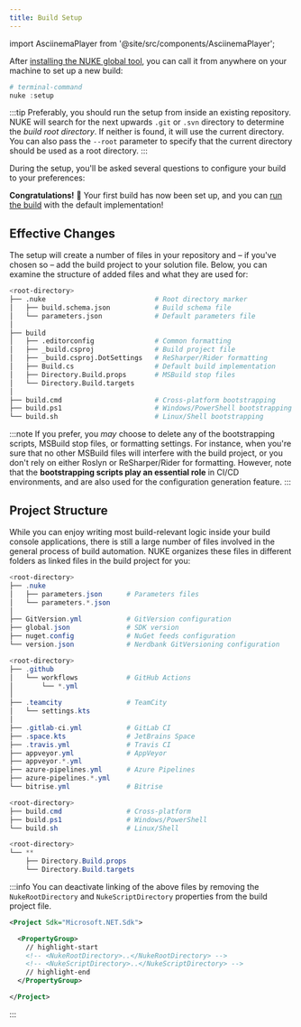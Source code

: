 ```yaml
---
title: Build Setup
---
```


import AsciinemaPlayer from '@site/src/components/AsciinemaPlayer';

After [installing the NUKE global tool](01-installation.md), you can call it from anywhere on your machine to set up a new build:

```powershell
# terminal-command
nuke :setup
```

:::tip
Preferably, you should run the setup from inside an existing repository. NUKE will search for the next upwards `.git` or `.svn` directory to determine the _build root directory_. If neither is found, it will use the current directory. You can also pass the `--root` parameter to specify that the current directory should be used as a root directory.
:::

During the setup, you'll be asked several questions to configure your build to your preferences:

<AsciinemaPlayer
    src="/casts/setup.cast"
    idleTimeLimit={2}
    poster="npt:5.715135"
    preload={true}
    terminalFontFamily="'JetBrains Mono', Consolas, Menlo, 'Bitstream Vera Sans Mono', monospace"
    loop={true}/>

**Congratulations!** 🥳 Your first build has now been set up, and you can [run the build](03-execution.md) with the default implementation!

## Effective Changes

The setup will create a number of files in your repository and – if you've chosen so – add the build project to your solution file. Below, you can examine the structure of added files and what they are used for:

```bash
<root-directory>
├── .nuke                           # Root directory marker
│   ├── build.schema.json           # Build schema file
│   └── parameters.json             # Default parameters file
│
├── build
│   ├── .editorconfig               # Common formatting
│   ├── _build.csproj               # Build project file
│   ├── _build.csproj.DotSettings   # ReSharper/Rider formatting
│   ├── Build.cs                    # Default build implementation
│   ├── Directory.Build.props       # MSBuild stop files
│   └── Directory.Build.targets
│
├── build.cmd                       # Cross-platform bootstrapping
├── build.ps1                       # Windows/PowerShell bootstrapping
└── build.sh                        # Linux/Shell bootstrapping
```

:::note
If you prefer, you _may_ choose to delete any of the bootstrapping scripts, MSBuild stop files, or formatting settings. For instance, when you're sure that no other MSBuild files will interfere with the build project, or you don't rely on either Roslyn or ReSharper/Rider for formatting. However, note that the **bootstrapping scripts play an essential role** in CI/CD environments, and are also used for the configuration generation feature.
:::

## Project Structure

While you can enjoy writing most build-relevant logic inside your build console applications, there is still a large number of files involved in the general process of build automation. NUKE organizes these files in different folders as linked files in the build project for you:

<Tabs>
  <TabItem value="config" label="Config" default>

```powershell
<root-directory>
├── .nuke
│   ├── parameters.json      # Parameters files
│   └── parameters.*.json
│
├── GitVersion.yml           # GitVersion configuration
├── global.json              # SDK version
├── nuget.config             # NuGet feeds configuration
└── version.json             # Nerdbank GitVersioning configuration
```

  </TabItem>
  <TabItem value="ci" label="CI/CD">

```powershell
<root-directory>
├── .github
│   └── workflows            # GitHub Actions
│       └── *.yml
│
├── .teamcity                # TeamCity
│   └── settings.kts
│
├── .gitlab-ci.yml           # GitLab CI
├── .space.kts               # JetBrains Space
├── .travis.yml              # Travis CI
├── appveyor.yml             # AppVeyor
├── appveyor.*.yml
├── azure-pipelines.yml      # Azure Pipelines
├── azure-pipelines.*.yml
└── bitrise.yml              # Bitrise
```

  </TabItem>
  <TabItem value="bootstrappers" label="Bootstrappers">

```powershell
<root-directory>
├── build.cmd                # Cross-platform
├── build.ps1                # Windows/PowerShell
└── build.sh                 # Linux/Shell
```

  </TabItem>
  <TabItem value="auto-imports" label="MSBuild&nbsp;Auto&#8209;Imports">

```powershell
<root-directory>
└── **
    ├── Directory.Build.props
    └── Directory.Build.targets
```

  </TabItem>
</Tabs>

:::info
You can deactivate linking of the above files by removing the `NukeRootDirectory` and `NukeScriptDirectory` properties from the build project file.

```xml title="_build.csproj"
<Project Sdk="Microsoft.NET.Sdk">

  <PropertyGroup>
    // highlight-start
    <!-- <NukeRootDirectory>..</NukeRootDirectory> -->
    <!-- <NukeScriptDirectory>..</NukeScriptDirectory> -->
    // highlight-end
  </PropertyGroup>

</Project>
```

:::

[^1]: Interface default members behave like explicit interface implementations, which means that to access their members, the `this` reference must be cast explicitly to the interface type. For instance, `((IComponent)this).Target`.
